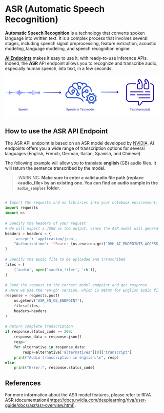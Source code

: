 # ASR (Automatic Speech Recognition)

**Automatic Speech Recognition** is a technology that converts spoken language into written text. It is a complex process that involves several stages, including speech signal
preprocessing, feature extraction, acoustic modeling, language modeling, and speech recognition engine.

**[AI Endpoints](https://endpoints.ai.cloud.ovh.net/)** makes it easy to use it, with ready-to-use inference APIs. Indeed, the **ASR** API endpoint allows you to recognize and transcribe audio, especially human speech, into text, in a few seconds.

![ASR](./images/ASR.png)

## How to use the ASR API Endpoint

The ASR API endpoint is based on an ASR model developed by [NVIDIA](https://www.nvidia.com/en-gb/). AI endpoints offers you a wide range of transcription options for several languages (English, French, German, Italian, Spanish, and Chinese). 

The following example will allow you to translate **english** (GB) audio files. It will return the sentence transcribed by the model.

> :WARNING: **Make sure to enter a valid audio file path (replace <audio_file> by an existing one. You can find an audio sample in the `audio_samples` folder.**

```python

# Import the requests and os libraries into your notebook environment, if not already done
import requests
import os

# Specify the headers of your request 
# We will expect a JSON as the output, since the ASR model will generate text.
headers = headers = {
    'accept': 'application/json',
    "Authorization": f"Bearer {os.environ.get('OVH_AI_ENDPOINTS_ACCESS_TOKEN')}",
}

# Specify the audio file to be uploaded and transcribed
files = [
    ('audio', open('<audio_file>', 'rb')),
]

# Send the request to the correct model endpoint and get response 
# Here we use the "en-gb" version, which is meant for English audio files.
response = requests.post(
    os.getenv("ASR_EN_GB_ENDPOINT"), 
    files=files, 
    headers=headers
)

# Return complete transcription
if response.status_code == 200:
    response_data = response.json()
    resp=''
    for alternative in response_data:
        resp+=alternative['alternatives'][0]['transcript']
    print("Audio transcription in english:\n", resp)
else:
    print("Error:", response.status_code)
```

## References

For more information about the ASR model features, please refer to RIVA ASR (documentation)[https://docs.nvidia.com/deeplearning/riva/user-guide/docs/asr/asr-overview.html].